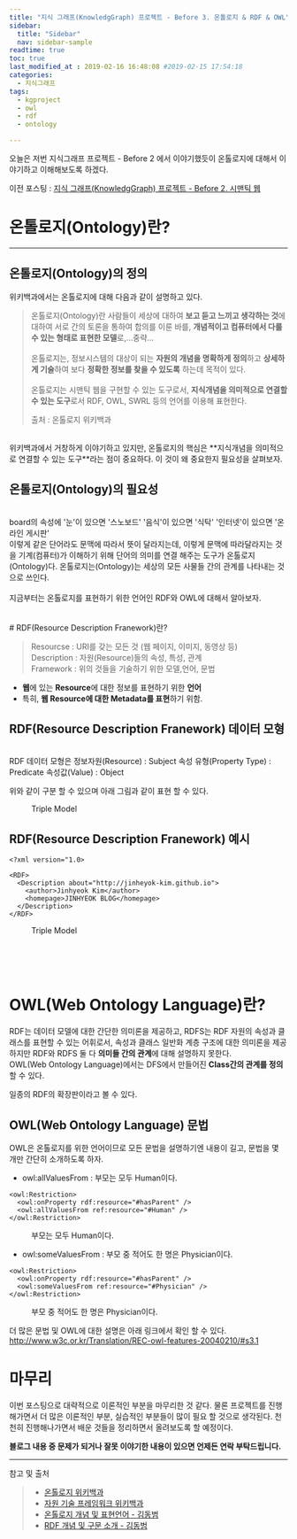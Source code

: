 ```yaml
---
title: "지식 그래프(KnowledgGraph) 프로젝트 - Before 3. 온톨로지 & RDF & OWL"
sidebar:
  title: "Sidebar"
  nav: sidebar-sample
readtime: true
toc: true
last_modified_at : 2019-02-16 16:48:08 #2019-02-15 17:54:18
categories:
  - 지식그래프
tags:
  - kgproject
  - owl
  - rdf
  - ontology

---
```


오늘은 저번 지식그래프 프로젝트 - Before 2 에서 이야기했듯이 온톨로지에 대해서 이야기하고 이해해보도록 하겠다. <br>

이전 포스팅 : [지식 그래프(KnowledgGraph) 프로젝트 - Before 2. 시맨틱 웹](https://jinhyeok-kim.github.io/%EA%B0%9C%EB%B0%9C/KnowledgeGraphProject-2/)

# 온톨로지(Ontology)란?
--- 
## 온톨로지(Ontology)의 정의

위키백과에서는 온톨로지에 대해 다음과 같이 설명하고 있다.

> 온톨로지(Ontology)란 사람들이 세상에 대하여 **보고 듣고 느끼고 생각하는 것**에 대하여 서로 간의 토론을 통하여 합의를 이룬 바를, **개념적이고 컴퓨터에서 다룰 수 있는 형태로 표현한 모델**로,...중략...<br><br>
> 온톨로지는, 정보시스템의 대상이 되는 **자원의 개념을 명확하게 정의**하고 **상세하게 기술**하여 보다 **정확한 정보를 찾을 수 있도록** 하는데 목적이 있다.<br><br>
> 온톨로지는 시맨틱 웹을 구현할 수 있는 도구로서, **지식개념을 의미적으로 연결할 수 있는 도구**로서 RDF, OWL, SWRL 등의 언어를 이용해 표현한다.
> <figcaption>출처 : 온톨로지 위키백과</figcaption>

<br>
위키백과에서 거창하게 이야기하고 있지만, 온톨로지의 핵심은 **지식개념을 의미적으로 연결할 수 있는 도구**라는 점이 중요하다.  
이 것이 왜 중요한지 필요성을 살펴보자.

## 온톨로지(Ontology)의 필요성
<br>
board의 속성에  
'눈'이 있으면 '스노보드'  
'음식'이 있으면 '식탁'  
'인터넷'이 있으면 '온라인 게시판'  
<br>
이렇게 같은 단어라도 문맥에 따라서 뜻이 달라지는데, 이렇게 문맥에 따라달라지는 것을 기계(컴퓨터)가 이해하기 위해 단어의 의미를 연결 해주는 도구가 온톨로지(Ontology)다.  
온톨로지는(Ontology)는 세상의 모든 사물들 간의 관계를 나타내는 것으로 쓰인다.
<br><br>
지금부터는 온톨로지를 표현하기 위한 언어인 RDF와 OWL에 대해서 알아보자.
<br><br><br>
# RDF(Resource Description Franework)란?

> Resourcse : URI를 갖는 모든 것 (웹 페이지, 이미지, 동영상 등) <br>
> Description : 자원(Resource)들의 속성, 특성, 관계 <br>
> Framework : 위의 것들을 기술하기 위한 모델,언어, 문법

- **웹**에 있는 **Resource**에 대한 정보를 표현하기 위한 **언어**
- 특히, **웹 Resource에 대한 Metadata를 표현**하기 위함.


## RDF(Resource Description Franework) 데이터 모형
<br>
RDF 데이터 모형은  
정보자원(Resource) : Subject    
속성 유형(Property Type) : Predicate  
속성값(Value) : Object  

위와 같이 구분 할 수 있으며 아래 그림과 같이 표현 할 수 있다.

<figure style="width: 500px" class="align-center">
  <img src="https://user-images.githubusercontent.com/18658656/52896851-c0fa3780-3210-11e9-847e-5a1e4a8bd2b6.png" alt="">
  <figcaption>Triple Model</figcaption>
</figure> 

## RDF(Resource Description Franework) 예시

```
<?xml version="1.0>

<RDF>
  <Description about="http://jinheyok-kim.github.io">
    <author>Jinhyeok Kim</author>
    <homepage>JINHYEOK BLOG</homepage>
  </Description>
</RDF>
```
<figure style="width: 500px" class="align-center">
  <img src="https://user-images.githubusercontent.com/18658656/52896850-be97dd80-3210-11e9-8299-93369bb3f8c1.png" alt="">
  <figcaption>Triple Model</figcaption>
</figure>

<br><br><br>
# OWL(Web Ontology Language)란?

RDF는 데이터 모델에 대한 간단한 의미론을 제공하고, RDFS는 RDF 자원의 속성과 클래스를 표현할 수 있는 어휘로서, 속성과 클래스 일반화 계층 구조에 대한 의미론을 제공하지만 RDF와 RDFS 둘 다 **의미들 간의 관계**에 대해 설명하지 못한다.  
OWL(Web Ontology Language)에서는 DFS에서 만들어진 **Class간의 관계를 정의**할 수 있다.
  
일종의 RDF의 확장판이라고 볼 수 있다.  


## OWL(Web Ontology Language) 문법

OWL은 온톨로지를 위한 언어이므로 모든 문법을 설명하기엔 내용이 길고, 문법을 몇 개만 간단히 소개하도록 하자.  

- owl:allValuesFrom : 부모는 모두 Human이다.
  
```
<owl:Restriction>
  <owl:onProperty rdf:resource="#hasParent" />
  <owl:allValuesFrom ref:resource="#Human" />
</owl:Restriction>
```
<figure style="width: 500px" class="align-center">
  <img src="https://user-images.githubusercontent.com/18658656/52897303-361c3b80-3216-11e9-83cd-e44394714b21.png" alt="">
  <figcaption>부모는 모두 Human이다.</figcaption>
</figure>


- owl:someValuesFrom : 부모 중 적어도 한 명은 Physician이다.

```
<owl:Restriction>
  <owl:onProperty rdf:resource="#hasParent" />
  <owl:someValuesFrom ref:resource="#Physician" />
</owl:Restriction>
```
<figure style="width: 500px" class="align-center">
  <img src="https://user-images.githubusercontent.com/18658656/52897304-361c3b80-3216-11e9-80f8-0f1f66a80b6b.png" alt="">
  <figcaption>부모 중 적어도 한 명은 Physician이다.</figcaption>
</figure>

더 많은 문법 및 OWL에 대한 설명은 아래 링크에서 확인 할 수 있다.<br>
<http://www.w3c.or.kr/Translation/REC-owl-features-20040210/#s3.1>

# 마무리

이번 포스팅으로 대략적으로 이론적인 부분을 마무리한 것 같다. 물론 프로젝트를 진행해가면서 더 많은 이론적인 부분, 실습적인 부분들이 많이 필요 할 것으로 생각된다. 천천히 진행해나가면서 배운 것들을 정리하면서 올려보도록 할 예정이다.
<br>

**블로그 내용 중 문제가 되거나 잘못 이야기한 내용이 있으면 언제든 연락 부탁드립니다.**

---

참고 및 출처  
> - [온톨로지 위키백과](https://ko.wikipedia.org/wiki/%EC%98%A8%ED%86%A8%EB%A1%9C%EC%A7%80)
> - [자원 기술 프레임워크 위키백과](https://ko.wikipedia.org/wiki/%EC%9E%90%EC%9B%90_%EA%B8%B0%EC%88%A0_%ED%94%84%EB%A0%88%EC%9E%84%EC%9B%8C%ED%81%AC)
> - [온톨로지 개념 및 표현언어 - 김동범](https://www.slideshare.net/barambi/ss-1514567)
> - [RDF 개념 및 구문 소개 - 김동범](https://www.slideshare.net/barambi/rdf)